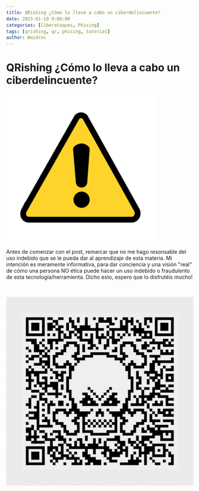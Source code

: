 ```yaml
---
title: QRishing ¿Cómo lo lleva a cabo un ciberdelincuente?
date: 2023-01-19 9:00:00
categories: [Ciberataques, Phising]
tags: [qrishing, qr, phising, tutorial]    
author: Waidroc
---
```


<h1> QRishing ¿Cómo lo lleva a cabo un ciberdelincuente? </h1>


![Disclaimer!](/assets/img/2023-01-19/disclaimer400x400.png) </br>

    
<p> Antes de comenzar con el post, remarcar que no me hago resonsable del uso indebido que se le pueda dar al aprendizaje de esta materia. Mi intención es meramente informativa, para dar conciencia y una visión "real" de cómo una persona NO ética puede hacer un uso indebido o fraudulento de esta tecnología/herramienta. Dicho esto, espero que lo disfrutéis mucho! </p> </br>


![Banner](/assets/img/2023-01-19/qrishing_portada.png) </br>

<p>  </p>
